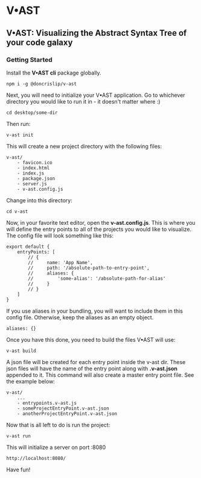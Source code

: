 # V•AST
## V•AST: Visualizing the Abstract Syntax Tree of your code galaxy
### Getting Started

Install the **V•AST cli** package globally.

    npm i -g @doncrislip/v-ast

Next, you will need to initialize your V•AST application. Go to whichever directory you would like to run it in - it doesn't matter where :)

    cd desktop/some-dir

Then run:

    v-ast init

This will create a new project directory with the following files:

    v-ast/
        - favicon.ico
        - index.html
        - index.js
        - package.json
        - server.js
        - v-ast.config.js

Change into this directory:

    cd v-ast

Now, in your favorite text editor, open the **v-ast.config.js**. This is where you will define the entry points to all of the projects you would like to visualize. The config file will look something like this: 

    export default {
        entryPoints: [
            // {
            //     name: 'App Name',
            //     path: '/absolute-path-to-entry-point',
            //     aliases: {
            //         'some-alias': '/absolute-path-for-alias'
            //     }
            // }
        ]
    }

If you use aliases in your bundling, you will want to include them in this config file. Otherwise, keep the aliases as an empty object.

    aliases: {}

Once you have this done, you need to build the files V•AST will use:

    v-ast build

A json file will be created for each entry point inside the v-ast dir. These json files will have the name of the entry point along with **.v-ast.json** appended to it. This command will also create a master entry point file. See the example below:

    v-ast/
        ...
        - entrypoints.v-ast.js
        - someProjectEntryPoint.v-ast.json
        - anotherProjectEntryPoint.v-ast.json

Now that is all left to do is run the project:

    v-ast run

This will initialize a server on port :8080

    http://localhost:8080/

Have fun!